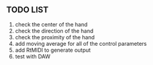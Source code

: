 ## TODO LIST

1. check the center of the hand
2. check the direction of the hand
3. check the proximity of the hand
4. add moving average for all of the control parameters
5. add RtMIDI to generate output
6. test with DAW